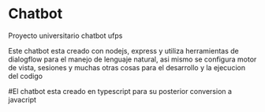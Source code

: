 # Chatbot
Proyecto universitario chatbot ufps

Este chatbot esta creado con nodejs, express y utiliza herramientas de dialogflow para el manejo de lenguaje natural, asi mismo se configura motor de vista, sesiones y muchas otras cosas para el desarrollo y la ejecucion del codigo 

#El chatbot esta creado en typescript para su posterior conversion a javacript 
